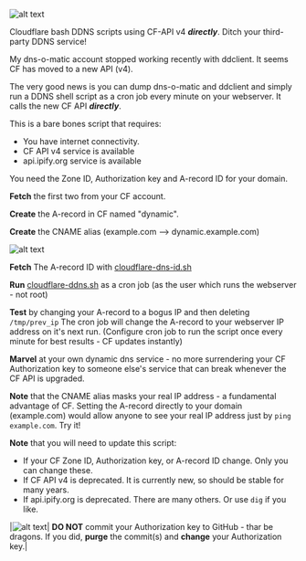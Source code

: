 ![alt text](https://raw.githubusercontent.com/dcerisano/cloudflare-dynamic-dns/master/img/cloudflare-dns.png)

Cloudflare bash DDNS scripts using CF-API v4 ***directly***. Ditch your third-party DDNS service! 

My dns-o-matic account stopped working recently with ddclient.
It seems CF has moved to a new API (v4).

The very good news is you can dump dns-o-matic and ddclient and simply run a DDNS shell script as a cron job every minute on your webserver. It calls the new CF API ***directly***.

This is a bare bones script that requires:
* You have internet connectivity.
* CF API v4 service  is available
* api.ipify.org service is available

You need the Zone ID,  Authorization key and A-record ID for your domain.

**Fetch** the first two  from your CF account.

**Create** the A-record in CF named "dynamic".

**Create** the CNAME alias (example.com --> dynamic.example.com) 

![alt text](https://raw.githubusercontent.com/dcerisano/cloudflare-dynamic-dns/master/img/cf.png)

**Fetch** The A-record ID with [cloudflare-dns-id.sh](https://raw.githubusercontent.com/dcerisano/cloudflare-dynamic-dns/master/cloudflare-dns-id.sh)

**Run** [cloudflare-ddns.sh](https://raw.githubusercontent.com/dcerisano/cloudflare-dynamic-dns/master/cloudflare-ddns.sh) as a cron job (as the user which runs the webserver - not root)

**Test** by changing your A-record to a bogus IP and then deleting `/tmp/prev_ip`
The cron job will change the A-record to your webserver IP address on it's next run.
(Configure cron job to run the script once every minute for best results - CF updates instantly)

**Marvel** at your own dynamic dns service - no more surrendering your CF Authorization key to someone else's service that can break whenever the CF API is upgraded. 

**Note** that the CNAME alias masks your real IP address - a fundamental advantage of CF. Setting the A-record directly to your domain (example.com) would allow anyone to see your real IP address just by `ping example.com`. Try it!

**Note** that you will need to update this script:
* If your CF Zone ID, Authorization key, or A-record ID change. Only you can change these.
* If CF API v4 is deprecated. It is currently new, so should be stable for many years.
* If api.ipify.org is deprecated. There are many others. Or use `dig` if you like.

|![alt text](https://raw.githubusercontent.com/dcerisano/cloudflare-dynamic-dns/master/img/dragon-key.png)|
**DO NOT** commit your Authorization key to GitHub - thar be dragons. If you did, **purge** the commit(s) and **change** your Authorization key.| 
